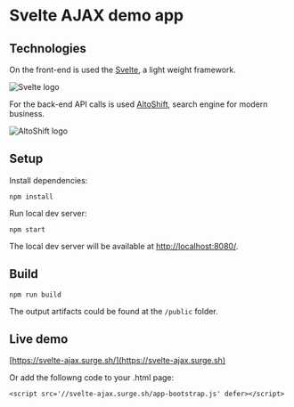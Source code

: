 # Svelte AJAX demo app

## Technologies

On the front-end is used the [Svelte](https://svelte.dev/), a light weight framework.

![Svelte logo](https://svelte.dev/svelte-logo-horizontal.svg)

For the back-end API calls is used [AltoShift](https://altoshift.com/), search engine for modern business.

![AltoShift logo](https://cl.ly/7b40d71e61f6/download/Logo_colored.svg)

## Setup 

Install dependencies:

```
npm install
```

Run local dev server:

```
npm start
```
The local dev server will be available at [http://localhost:8080/](http://localhost:8080).

## Build

```
npm run build
```

The output artifacts could be found at the `/public` folder.

## Live demo
[https://svelte-ajax.surge.sh/](https://svelte-ajax.surge.sh)

Or add the followng code to your .html page:

```
<script src='//svelte-ajax.surge.sh/app-bootstrap.js' defer></script>
```
